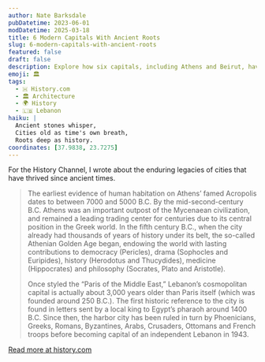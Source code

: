 ```yaml
---
author: Nate Barksdale
pubDatetime: 2023-06-01
modDatetime: 2025-03-18
title: 6 Modern Capitals With Ancient Roots
slug: 6-modern-capitals-with-ancient-roots
featured: false
draft: false
description: Explore how six capitals, including Athens and Beirut, have evolved from ancient roots to modern metropolises, blending rich histories with contemporary life.
emoji: 🏛️
tags:
  - 🇭 History.com
  - 🏛️ Architecture
  - 🌍 History
  - 🇱🇧 Lebanon
haiku: |
  Ancient stones whisper,  
  Cities old as time's own breath,  
  Roots deep as history.
coordinates: [37.9838, 23.7275]
---
```


For the History Channel, I wrote about the enduring legacies of cities that have thrived since ancient times.

> The earliest evidence of human habitation on Athens’ famed Acropolis dates to between 7000 and 5000 B.C. By the mid-second-century B.C. Athens was an important outpost of the Mycenaean civilization, and remained a leading trading center for centuries due to its central position in the Greek world. In the fifth century B.C., when the city already had thousands of years of history under its belt, the so-called Athenian Golden Age began, endowing the world with lasting contributions to democracy (Pericles), drama (Sophocles and Euripides), history (Herodotus and Thucydides), medicine (Hippocrates) and philosophy (Socrates, Plato and Aristotle).
>
> Once styled the “Paris of the Middle East,” Lebanon’s cosmopolitan capital is actually about 3,000 years older than Paris itself (which was founded around 250 B.C.). The first historic reference to the city is found in letters sent by a local king to Egypt’s pharaoh around 1400 B.C. Since then, the harbor city has been ruled in turn by Phoenicians, Greeks, Romans, Byzantines, Arabs, Crusaders, Ottomans and French troops before becoming capital of an independent Lebanon in 1943.

[Read more at history.com](https://www.history.com/news/6-modern-capitals-with-ancient-roots)
